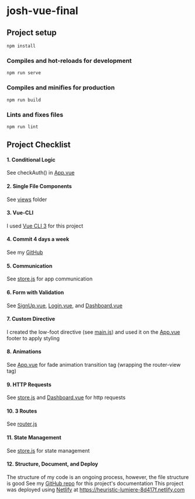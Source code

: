 # josh-vue-final

## Project setup
```
npm install
```

### Compiles and hot-reloads for development
```
npm run serve
```

### Compiles and minifies for production
```
npm run build
```

### Lints and fixes files
```
npm run lint
```

## Project Checklist
#### 1. Conditional Logic
See checkAuth() in [App.vue](https://github.com/jneb28/josh-vue-final/blob/master/src/App.vue)
#### 2. Single File Components 
See [views](https://github.com/jneb28/josh-vue-final/tree/master/src/views) folder
#### 3. Vue-CLI 
I used [Vue CLI 3](https://cli.vuejs.org/) for this project
#### 4. Commit 4 days a week 
See my [GitHub](https://github.com/jneb28) 
#### 5. Communication
See [store.js](https://github.com/jneb28/josh-vue-final/blob/master/src/store.js) for app communication
#### 6. Form with Validation
See [SignUp.vue](https://github.com/jneb28/josh-vue-final/blob/master/src/views/SignUp.vue), [Login.vue](https://github.com/jneb28/josh-vue-final/blob/master/src/views/Login.vue), and [Dashboard.vue](https://github.com/jneb28/josh-vue-final/blob/master/src/views/Dashboard.vue)
#### 7. Custom Directive
I created the low-foot directive (see [main.js](https://github.com/jneb28/josh-vue-final/blob/master/src/main.js)) and used it on the [App.vue](https://github.com/jneb28/josh-vue-final/blob/master/src/App.vue) footer to apply styling
#### 8. Animations
See [App.vue](https://github.com/jneb28/josh-vue-final/blob/master/src/App.vue) for fade animation transition tag (wrapping the router-view tag) 
#### 9. HTTP Requests
See [store.js](https://github.com/jneb28/josh-vue-final/blob/master/src/store.js) and [Dashboard.vue](https://github.com/jneb28/josh-vue-final/blob/master/src/views/Dashboard.vue) for http requests
#### 10. 3 Routes
See [router.js](https://github.com/jneb28/josh-vue-final/blob/master/src/router.js)
#### 11. State Management
See [store.js](https://github.com/jneb28/josh-vue-final/blob/master/src/store.js) for state management
#### 12. Structure, Document, and Deploy
The structure of my code is an ongoing process, however, the file structure is good
See my [GitHub repo](https://github.com/jneb28/josh-vue-final) for this project's documentation
This project was deployed using [Netlify](https://www.netlify.com/) at https://heuristic-lumiere-8d417f.netlify.com

